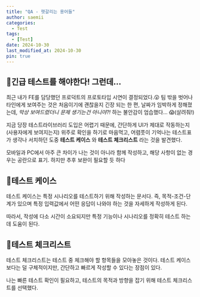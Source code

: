 ```yaml
---
title: "QA - 헷갈리는 용어들"
author: saemii
categories:
  - Test
tags:
  - [Test]
date: 2024-10-30
last_modified_at: 2024-10-30
pin: true
---
```


## 📌긴급 테스트를 해야한다! 그런데...

최근 내가 FE를 담당했던 프로덕트의 프로토타입 시연이 결정되었다.😲
팀 밖을 벗어나 타인에게 보여주는 것은 처음이기에 괜찮을지 긴장 되는 한 편, 날짜가 임박하게 정해졌는데, _막상 보여드렸더니 문제 생기는건 아니야?!_ 하는 불안감이 엄습했다... 😱(살려줘!)

지금 당장 테스트라이브러리 도입은 어렵기 때문에, 간단하게 UI가 제대로 작동하는지(사용자에게 보여지는지) 위주로 확인을 하기로 마음먹고, 어렴풋이 기억나는 테스트표가 생각나 서치하던 도중 **테스트 케이스** 와 **테스트 체크리스트** 라는 것을 발견했다.

모바일과 PC에서 아주 큰 차이가 나는 것이 아니라 함께 작성하고, 해당 사항이 없는 경우는 공란으로 표기. 하지만 추후 보완이 필요할 듯 하다

## 📌테스트 케이스
테스트 케이스는 특정 시나리오를 테스트하기 위해 작성하는 문서다. 즉, 목적-조건-단계가 있으며 특정 입력값에서 어떤 응답이 나와야 하는 것을 자세하게 작성하게 된다.

따라서, 작성에 다소 시간이 소요되지만 특정 기능이나 시나리오를 정확히 테스트 하는데 도움이 된다.

## 📌테스트 체크리스트
테스트 체크리스트는 테스트 중 체크해야 할 항목들을 모아놓은 것이다. 테스트 케이스보다는 덜 구체적이지만, 간단하고 빠르게 작성할 수 있다는 장점이 있다.

나는 빠른 테스트 확인이 필요하고, 테스트의 목적과 방향을 잡기 위해 테스트 체크리스트를 선택했다.
